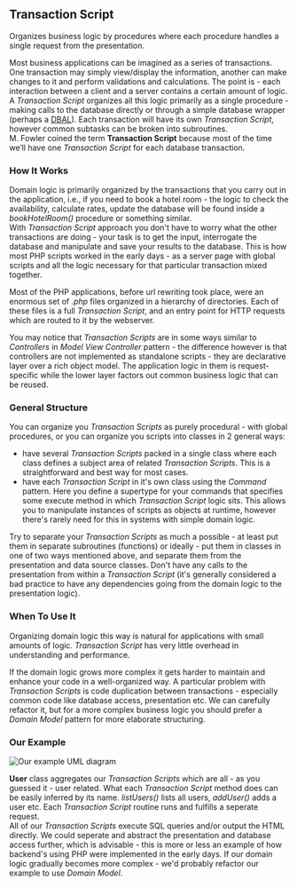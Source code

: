 ## Transaction Script

Organizes business logic by procedures where each procedure handles a single
request from the presentation.

Most business applications can be imagined as a series of transactions.  
One transaction may simply view/display the information, another can make changes to
it and perform validations and calculations. The point is - each
interaction between a client and a server contains a certain amount of logic.  
A _Transaction Script_ organizes all this logic primarily as a single procedure -
making calls to the database directly or through a simple database wrapper
(perhaps a [DBAL](https://en.wikipedia.org/wiki/Database_abstraction_layer)).
Each transaction will have its own _Transaction Script_, however common subtasks
can be broken into subroutines.  
M. Fowler coined the term **Transaction Script** because most of the time we’ll
have one _Transaction Script_ for each database transaction.

### How It Works

Domain logic is primarily organized by the transactions that you carry out in
the application, i.e., if you need to book a hotel room - the logic to check
the availability, calculate rates, update the database will be found inside
a _bookHotelRoom()_ procedure or something similar.  
With _Transaction Script_ approach you don't have to worry what the other
transactions are doing - your task is to get the input, interrogate the
database and manipulate and save your results to the database. This is how most
PHP scripts worked in the early days - as a server page with global scripts and all 
the logic necessary for that particular transaction mixed together.

Most of the PHP applications, before url rewriting took place, were an enormous set
of _.php_ files organized in a hierarchy of directories. Each of these files
is a full _Transaction Script_, and an entry point for HTTP requests which are
routed to it by the webserver.

You may notice that _Transaction Scripts_ are in some ways similar to
_Controllers_ in _Model View Controller_ pattern - the difference however is
that controllers are not implemented as standalone scripts - they are
declarative layer over a rich object model. The application logic in them is
request-specific while the lower layer factors out common business logic that
can be reused.

### General Structure

You can organize you _Transaction Scripts_ as purely procedural - with global
procedures, or you can organize you scripts into classes in 2 general ways:
- have several _Transaction Scripts_ packed in a single class where each class
  defines a subject area of related _Transaction Scripts_. This is a straightforward
  and best way for most cases.
- have each _Transaction Script_ in it's own class using the _Command_ pattern.
  Here you define a supertype for your commands that specifies some execute
  method in which _Transaction Script_ logic sits. This allows you to
  manipulate instances of scripts as objects at runtime, however there's rarely
  need for this in systems with simple domain logic.

Try to separate your _Transaction Scripts_ as much a possible - at least put them in
separate subroutines (functions) or ideally - put them in classes in one of two ways
mentioned above, and separate them from the presentation and data source classes. 
Don't have any calls to the presentation from within a _Transaction Script_ 
(it's generally considered a bad practice to have any dependencies going from the
domain logic to the presentation logic).

### When To Use It

Organizing domain logic this way is natural for applications with small amounts
of logic. _Transaction Script_ has very little overhead in understanding and
performance.

If the domain logic grows more complex it gets harder to maintain and enhance
your code in a well-organized way. A particular problem with _Transaction
Scripts_ is code duplication between transactions - especially common code like
database access, presentation etc. We can carefully refactor it, but for a more
complex business logic you should prefer a _Domain Model_ pattern for more
elaborate structuring.

### Our Example

![Our example UML diagram][1]

**User** class aggregates our _Transaction Scripts_ which are all - as you guessed
it - user
related. What each _Transaction Script_ method does can be easily inferred by
its name. _listUsers()_ lists all users, _addUser()_ adds a user etc. Each
_Transaction Script_ routine runs and fulfills a seperate request.  
All of our _Transaction Scripts_ execute SQL queries and/or output the HTML directly.
We could seperate and abstract the presentation and database access further,
which is advisable - this is more or less an example of how backend's using PHP
were implemented in the early days.
If our domain logic gradually becomes more complex - we'd probably refactor
our example to use _Domain Model_.

[1]: https://i.ibb.co/vzPLnXV/Transaction-Script.png
